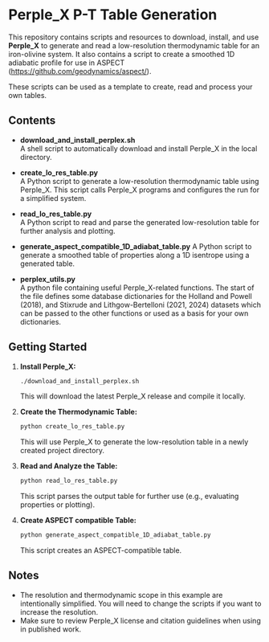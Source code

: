 # Perple_X P-T Table Generation

This repository contains scripts and resources to download, install, and use **Perple_X** to generate and read a low-resolution thermodynamic table for an iron-olivine system. It also contains a script to
create a smoothed 1D adiabatic profile for use in ASPECT (https://github.com/geodynamics/aspect/).

These scripts can be used as a template to create, read and process your own tables.

## Contents

- **download_and_install_perplex.sh**  
  A shell script to automatically download and install Perple_X in the local directory.

- **create_lo_res_table.py**  
  A Python script to generate a low-resolution thermodynamic table using Perple_X. This script calls Perple_X programs and configures the run for a simplified system.

- **read_lo_res_table.py**  
  A Python script to read and parse the generated low-resolution table for further
  analysis and plotting.

- **generate_aspect_compatible_1D_adiabat_table.py**
  A Python script to generate a smoothed table of properties along a 1D isentrope using
  a generated table.

- **perplex_utils.py**  
  A python file containing useful Perple_X-related functions. The start of the file defines
  some database dictionaries for the Holland and Powell (2018),
  and Stixrude and Lithgow-Bertelloni (2021, 2024) datasets which can be passed to the other
  functions or used as a basis for your own dictionaries.

## Getting Started

1. **Install Perple_X:**

   ```bash
   ./download_and_install_perplex.sh
   ```

   This will download the latest Perple_X release and compile it locally.

2. **Create the Thermodynamic Table:**

   ```bash
   python create_lo_res_table.py
   ```

   This will use Perple_X to generate the low-resolution table in a newly created project directory.

3. **Read and Analyze the Table:**

   ```bash
   python read_lo_res_table.py
   ```

   This script parses the output table for further use (e.g., evaluating properties or plotting).

4. **Create ASPECT compatible Table:**

   ```bash
   python generate_aspect_compatible_1D_adiabat_table.py
   ```

   This script creates an ASPECT-compatible table.

## Notes

- The resolution and thermodynamic scope in this example are intentionally simplified. You will
  need to change the scripts if you want to increase the resolution. 
- Make sure to review Perple_X license and citation guidelines when using in published work.
